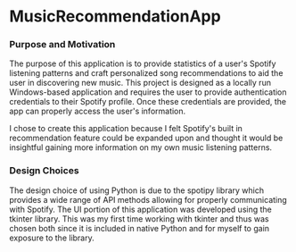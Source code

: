 # MusicRecommendationApp

### Purpose and Motivation
The purpose of this application is to provide statistics of a user's Spotify listening patterns and craft personalized song recommendations to aid the user in discovering new music. This project is designed as a locally run Windows-based application and requires the user to provide authentication credentials to their Spotify profile. Once these credentials are provided, the app can properly access the user's information.

I chose to create this application because I felt Spotify's built in recommendation feature could be expanded upon and thought it would be insightful gaining more information on my own music listening patterns.

### Design Choices
The design choice of using Python is due to the spotipy library which provides a wide range of API methods allowing for properly communicating with Spotify. The UI portion of this application was developed using the tkinter library. This was my first time working with tkinter and thus was chosen both since it is included in native Python and for myself to gain exposure to the library.
